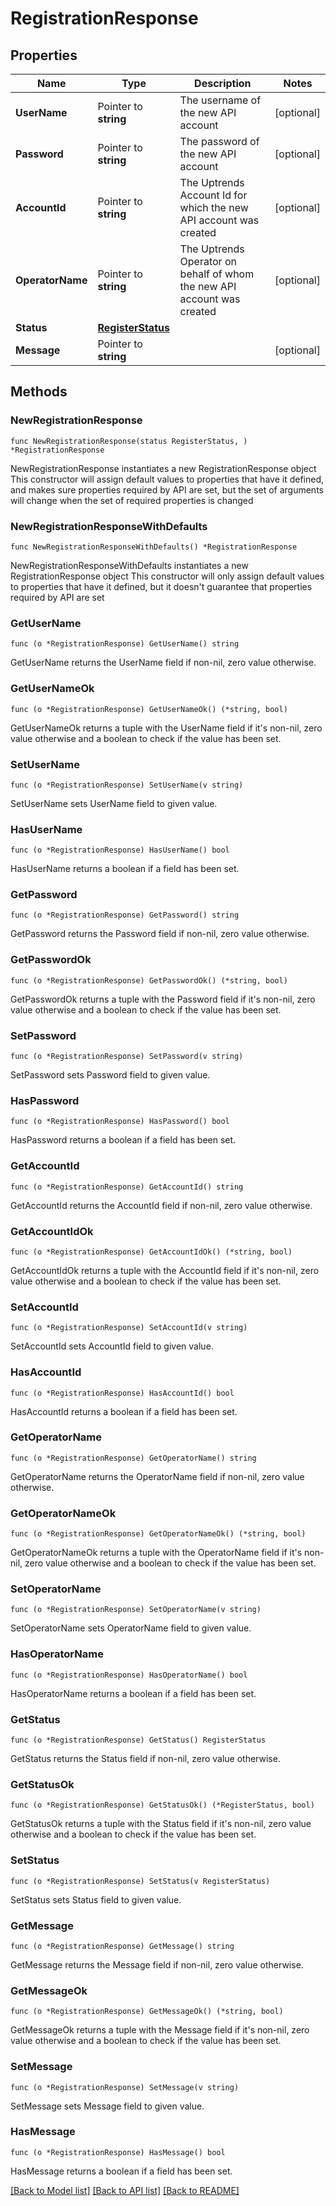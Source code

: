 # RegistrationResponse

## Properties

Name | Type | Description | Notes
------------ | ------------- | ------------- | -------------
**UserName** | Pointer to **string** | The username of the new API account | [optional] 
**Password** | Pointer to **string** | The password of the new API account | [optional] 
**AccountId** | Pointer to **string** | The Uptrends Account Id for which the new API account was created | [optional] 
**OperatorName** | Pointer to **string** | The Uptrends Operator on behalf of whom the new API account was created | [optional] 
**Status** | [**RegisterStatus**](RegisterStatus.md) |  | 
**Message** | Pointer to **string** |  | [optional] 

## Methods

### NewRegistrationResponse

`func NewRegistrationResponse(status RegisterStatus, ) *RegistrationResponse`

NewRegistrationResponse instantiates a new RegistrationResponse object
This constructor will assign default values to properties that have it defined,
and makes sure properties required by API are set, but the set of arguments
will change when the set of required properties is changed

### NewRegistrationResponseWithDefaults

`func NewRegistrationResponseWithDefaults() *RegistrationResponse`

NewRegistrationResponseWithDefaults instantiates a new RegistrationResponse object
This constructor will only assign default values to properties that have it defined,
but it doesn't guarantee that properties required by API are set

### GetUserName

`func (o *RegistrationResponse) GetUserName() string`

GetUserName returns the UserName field if non-nil, zero value otherwise.

### GetUserNameOk

`func (o *RegistrationResponse) GetUserNameOk() (*string, bool)`

GetUserNameOk returns a tuple with the UserName field if it's non-nil, zero value otherwise
and a boolean to check if the value has been set.

### SetUserName

`func (o *RegistrationResponse) SetUserName(v string)`

SetUserName sets UserName field to given value.

### HasUserName

`func (o *RegistrationResponse) HasUserName() bool`

HasUserName returns a boolean if a field has been set.

### GetPassword

`func (o *RegistrationResponse) GetPassword() string`

GetPassword returns the Password field if non-nil, zero value otherwise.

### GetPasswordOk

`func (o *RegistrationResponse) GetPasswordOk() (*string, bool)`

GetPasswordOk returns a tuple with the Password field if it's non-nil, zero value otherwise
and a boolean to check if the value has been set.

### SetPassword

`func (o *RegistrationResponse) SetPassword(v string)`

SetPassword sets Password field to given value.

### HasPassword

`func (o *RegistrationResponse) HasPassword() bool`

HasPassword returns a boolean if a field has been set.

### GetAccountId

`func (o *RegistrationResponse) GetAccountId() string`

GetAccountId returns the AccountId field if non-nil, zero value otherwise.

### GetAccountIdOk

`func (o *RegistrationResponse) GetAccountIdOk() (*string, bool)`

GetAccountIdOk returns a tuple with the AccountId field if it's non-nil, zero value otherwise
and a boolean to check if the value has been set.

### SetAccountId

`func (o *RegistrationResponse) SetAccountId(v string)`

SetAccountId sets AccountId field to given value.

### HasAccountId

`func (o *RegistrationResponse) HasAccountId() bool`

HasAccountId returns a boolean if a field has been set.

### GetOperatorName

`func (o *RegistrationResponse) GetOperatorName() string`

GetOperatorName returns the OperatorName field if non-nil, zero value otherwise.

### GetOperatorNameOk

`func (o *RegistrationResponse) GetOperatorNameOk() (*string, bool)`

GetOperatorNameOk returns a tuple with the OperatorName field if it's non-nil, zero value otherwise
and a boolean to check if the value has been set.

### SetOperatorName

`func (o *RegistrationResponse) SetOperatorName(v string)`

SetOperatorName sets OperatorName field to given value.

### HasOperatorName

`func (o *RegistrationResponse) HasOperatorName() bool`

HasOperatorName returns a boolean if a field has been set.

### GetStatus

`func (o *RegistrationResponse) GetStatus() RegisterStatus`

GetStatus returns the Status field if non-nil, zero value otherwise.

### GetStatusOk

`func (o *RegistrationResponse) GetStatusOk() (*RegisterStatus, bool)`

GetStatusOk returns a tuple with the Status field if it's non-nil, zero value otherwise
and a boolean to check if the value has been set.

### SetStatus

`func (o *RegistrationResponse) SetStatus(v RegisterStatus)`

SetStatus sets Status field to given value.


### GetMessage

`func (o *RegistrationResponse) GetMessage() string`

GetMessage returns the Message field if non-nil, zero value otherwise.

### GetMessageOk

`func (o *RegistrationResponse) GetMessageOk() (*string, bool)`

GetMessageOk returns a tuple with the Message field if it's non-nil, zero value otherwise
and a boolean to check if the value has been set.

### SetMessage

`func (o *RegistrationResponse) SetMessage(v string)`

SetMessage sets Message field to given value.

### HasMessage

`func (o *RegistrationResponse) HasMessage() bool`

HasMessage returns a boolean if a field has been set.


[[Back to Model list]](../README.md#documentation-for-models) [[Back to API list]](../README.md#documentation-for-api-endpoints) [[Back to README]](../README.md)


